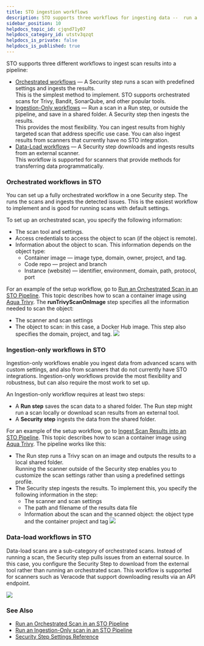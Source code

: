 ```yaml
---
title: STO ingestion workflows
description: STO supports three workflows for ingesting data --  run a local scan (orchestrated), ingest results from a shared folder (ingestion-only), and download results from an external scanner (data-load).
sidebar_position: 10
helpdocs_topic_id: cjqnd71y07
helpdocs_category_id: utstv3qzqt
helpdocs_is_private: false
helpdocs_is_published: true
---
```


STO supports three different workflows to ingest scan results into a pipeline:

* [Orchestrated workflows](#orchestrated_workflows) — A Security step runs a scan with predefined settings and ingests the results.  
This is the simplest method to implement. STO supports orchestrated scans for Trivy, Bandit, SonarQube, and other popular tools.
* [Ingestion-Only workflows](#ingestion-only-workflows) — Run a scan in a Run step, or outside the pipeline, and save in a shared folder. A Security step then ingests the results.  
This provides the most flexibility. You can ingest results from highly targeted scan that address specific use case. You can also ingest results from scanners that currently have no STO integration.
* [Data-Load workflows](#data-load-workflows) — A Security step downloads and ingests results from an external scanner.  
This workflow is supported for scanners that provide methods for transferring data programmatically.

### Orchestrated workflows in STO

You can set up a fully orchestrated workflow in a one Security step. The runs the scans and ingests the detected issues. This is the easiest workflow to implement and is good for running scans with default settings.

To set up an orchestrated scan, you specify the following information:

* The scan tool and settings.
* Access credentials to access the object to scan (if the object is remote).
* Information about the object to scan. This information depends on the object type:
	+ Container image — image type, domain, owner, project, and tag.
	+ Code repo — project and branch
	+ Instance (website) — identifier, environment, domain, path, protocol, port

For an example of the setup workflow, go to [Run an Orchestrated Scan in an STO Pipeline](run-an-orchestrated-scan-in-sto.md). This topic describes how to scan a container image using [Aqua Trivy](../../sto-techref-category/aqua-trivy-scanner-reference.md). The **runTrivyScanOnImage** step specifies all the information needed to scan the object:

* The scanner and scan settings
* The object to scan: in this case, a Docker Hub image. This step also specifies the domain, project, and tag.
  ![](../static/sto-workflows-overview-02.png)

### Ingestion-only workflows in STO

Ingestion-only workflows enable you ingest data from advanced scans with custom settings, and also from scanners that do not currently have STO integrations. Ingestion-only workflows provide the most flexibility and robustness, but can also require the most work to set up.

An Ingestion-only workflow requires at least two steps:

* A **Run step** saves the scan data to a shared folder. The Run step might run a scan locally or download scan results from an external tool.
* A **Security step** ingests the data from the shared folder.

For an example of the setup workflow, go to [Ingest Scan Results into an STO Pipeline](/docs/security-testing-orchestration/use-sto/orchestrate-and-ingest/ingest-scan-results-into-an-sto-pipeline.md). This topic describes how to scan a container image using [Aqua Trivy](../../sto-techref-category/aqua-trivy-scanner-reference.md). The pipeline works like this:

* The Run step runs a Trivy scan on an image and outputs the results to a local shared folder.  
Running the scanner outside of the Security step enables you to customize the scan settings rather than using a predefined settings profile.
* The Security step ingests the results. To implement this, you specify the following information in the step:
	+ The scanner and scan settings
	+ The path and filename of the results data file
	+ Information about the scan and the scanned object: the object type and the container project and tag
	  ![](../static/sto-workflows-overview-03.png)

### Data-load workflows in STO

Data-load scans are a sub-category of orchestrated scans. Instead of running a scan, the Security step pulls issues from an external source. In this case, you configure the Security Step to download from the external tool rather than running an orchestrated scan. This workflow is supported for scanners such as Veracode that support downloading results via an API endpoint.

![](../static/sto-workflows-overview-04.png)

### See Also

* [Run an Orchestrated Scan in an STO Pipeline](run-an-orchestrated-scan-in-sto.md)
* [Run an Ingestion-Only scan in an STO Pipeline](ingest-scan-results-into-an-sto-pipeline.md)
* [Security Step Settings Reference](../../sto-techref-category/security-step-settings-reference.md)

